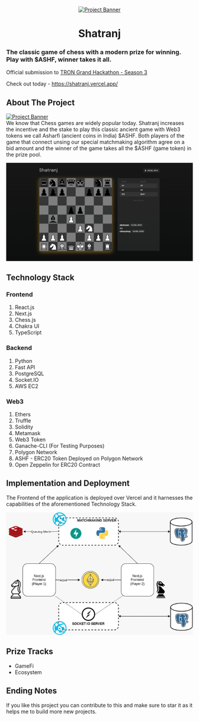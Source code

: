 <!-- PROJECT Intro -->
<br />
<div align="center">
  <a href="https://shatranj.vercel.app/" target="_blank">
    <img src="https://user-images.githubusercontent.com/117591000/200420159-37693d63-e389-49a5-80a7-ef51aa098f77.png" alt="Project Banner" height="100">
  </a>
    <h1>Shatranj</h1>
</div>

### The classic game of chess with a modern prize for winning. Play with $ASHF, winner takes it all.
Official submission  to [TRON Grand Hackathon - Season 3](https://trons3.devpost.com/) 

Check out today - https://shatranj.vercel.app/

<!-- ABOUT THE PROJECT -->

## About The Project

<a href="" target="_blank">
    <img src="https://user-images.githubusercontent.com/117591000/200420939-30216222-1e39-4567-9cd3-db6d28e98597.png" alt="Project Banner">
</a>
<br>
We know that Chess games are widely popular today. Shatranj increases the incentive and the stake to play this classic ancient game with Web3 tokens we call Asharfi (ancient coins in India) $ASHF. Both players of the game that connect unsing our special matchmaking algorithm agree on a bid amount and the winner of the game takes all the $ASHF (game token) in the prize pool.

![Header](repository-assets/Shatranj-2.jpeg)





## Technology Stack
### Frontend
1. React.js
2. Next.js
3. Chess.js
4. Chakra UI
5. TypeScript

### Backend
1. Python
2. Fast API
3. PostgreSQL
4. Socket.IO
5. AWS EC2

### Web3
1. Ethers
2. Truffle
3. Solidity
4. Metamask
5. Web3 Token
6. Ganache-CLI (For Testing Purposes)
7. Polygon Network
8. ASHF - ERC20 Token Deployed on Polygon Network
9. Open Zeppelin for ERC20 Contract

## Implementation and Deployment
The Frontend of the application is deployed over Vercel and it harnesses the capabilities of the aforementioned Technology Stack.

![System Architecture](repository-assets/system-architecture.jpeg)

## Prize Tracks
 - GameFi 
 - Ecosystem




## Ending Notes
If you like this project you can contribute to this and make sure to star it as it helps me to build more new projects.